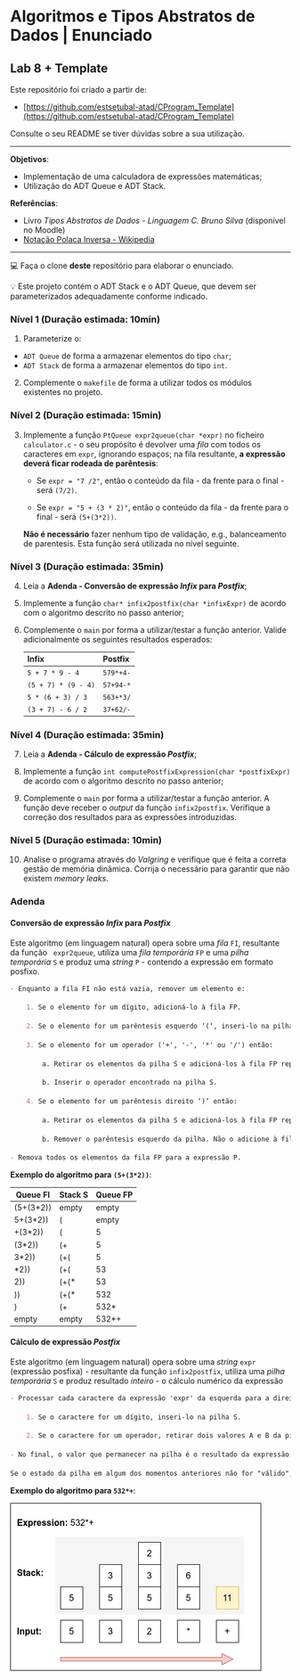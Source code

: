# Algoritmos e Tipos Abstratos de Dados | Enunciado

## Lab 8 + Template 

Este repositório foi criado a partir de:

- [https://github.com/estsetubal-atad/CProgram_Template](https://github.com/estsetubal-atad/CProgram_Template) 

Consulte o seu README se tiver dúvidas sobre a sua utilização.

----

**Objetivos**:

- Implementação de uma calculadora de expressões matemáticas;
- Utilização do ADT Queue e ADT Stack.

**Referências**:

- Livro *Tipos Abstratos de Dados - Linguagem C. Bruno Silva* (disponível no Moodle)
- [Notação Polaca Inversa - Wikipedia](https://pt.wikipedia.org/wiki/Nota%C3%A7%C3%A3o_polonesa_inversa)
---

:computer: Faça o clone **deste** repositório para elaborar o enunciado.

:bulb: Este projeto contém o ADT Stack e o ADT Queue, que devem ser parameterizados adequadamente conforme indicado.

### Nível 1 (Duração estimada: 10min)

1. Parameterize o:

- `ADT Queue` de forma a armazenar elementos do tipo `char`;
- `ADT Stack` de forma a armazenar elementos do tipo `int`.

2. Complemente o `makefile` de forma a utilizar todos os módulos existentes no projeto.

### Nível 2 (Duração estimada: 15min)

3. Implemente a função `PtQueue expr2queue(char *expr)` no ficheiro `calculator.c` - o seu propósito é devolver uma *fila* com todos os caracteres em `expr`, ignorando espaços; na fila resultante, **a expressão deverá ficar rodeada de parêntesis**: 

    - Se `expr = "7 /2"`, então o conteúdo da fila - da frente para o final - será `(7/2)`.  

    - Se `expr = "5 + (3 * 2)"`, então o conteúdo da fila - da frente para o final - será `(5+(3*2))`.  

    **Não é necessário** fazer nenhum tipo de validação, e.g., balanceamento de parentesis. Esta função será utilizada no nível seguinte.

### Nível 3 (Duração estimada: 35min)

4. Leia a **Adenda - Conversão de expressão *Infix* para *Postfix***;

5. Implemente a função `char* infix2postfix(char *infixExpr)` de acordo com o algoritmo descrito no passo anterior;

6. Complemente o `main` por forma a utilizar/testar a função anterior. Valide adicionalmente os seguintes resultados esperados:

    Infix | Postfix
    ---- | ----
    `5 + 7 * 9 - 4` | `579*+4-`
    `(5 + 7) * (9 - 4)` | `57+94-*`
    `5 * (6 + 3) / 3` | `563+*3/`
    `(3 + 7) - 6 / 2` | `37+62/-`

### Nível 4 (Duração estimada: 35min)

7. Leia a **Adenda -  Cálculo de expressão *Postfix***;

8. Implemente a função `int computePostfixExpression(char *postfixExpr)` de acordo com o algoritmo descrito no passo anterior;

9. Complemente o `main` por forma a utilizar/testar a função anterior. A função deve receber o *output* da função `infix2postfix`. Verifique a correção dos resultados para as expressões introduzidas.

### Nível 5 (Duração estimada: 10min)

10. Analise o programa através do *Valgring* e verifique que é feita a correta gestão de memória dinâmica. Corrija o necessário para garantir que não existem *memory leaks*.

### Adenda

#### Conversão de expressão *Infix* para *Postfix*

Este algoritmo (em linguagem natural) opera sobre uma *fila* `FI`, resultante da função ` expr2queue`, utiliza uma *fila temporária* `FP` e uma *pilha temporária* `S` e produz uma *string* `P` - contendo a expressão em formato posfixo.

```markdown
- Enquanto a fila FI não está vazia, remover um elemento e:

    1. Se o elemento for um dígito, adicioná-lo à fila FP.

    2. Se o elemento for um parêntesis esquerdo ‘(‘, inseri-lo na pilha S.

    3. Se o elemento for um operador ('+', '-', '*' ou '/') então:

        a. Retirar os elementos da pilha S e adicioná-los à fila FP repetidamente enquanto estes tiverem a mesma ou precedência superior ao operador atual.

        b. Inserir o operador encontrado na pilha S.

    4. Se o elemento for um parêntesis direito ‘)’ então:

        a. Retirar os elementos da pilha S e adicioná-los à fila FP repetidamente até se encontrar um parêntesis esquerdo ‘(‘.

        b. Remover o parêntesis esquerdo da pilha. Não o adicione à fila FP.

- Remova todos os elementos da fila FP para a expressão P.
```

**Exemplo do algoritmo para `(5+(3*2))`**:

| **Queue FI** | **Stack S** | **Queue FP** |
|--------------|-------------|--------------|
| (5+(3*2))    | empty       | empty        |
| 5+(3*2))     | (           | empty        |
| +(3*2))      | (           | 5            |
| (3*2))       | (+          | 5            |
| 3*2))        | (+(         | 5            |
| *2))         | (+(         | 53           |
| 2))          | (+(*        | 53           |
| ))           | (+(*        | 532          |
| )            | (+          | 532*         |
| empty        | empty       | 532*+        |


#### Cálculo de expressão *Postfix*

Este algoritmo (em linguagem natural) opera sobre uma *string* `expr` (expressão posfixa) - resultante da função `infix2postfix`, utiliza uma *pilha temporária* `S` e produz resultado *inteiro* - o cálculo numérico da expressão

```markdown
- Processar cada caractere da expressão 'expr' da esquerda para a direita:
    
    1. Se o caractere for um dígito, inseri-lo na pilha S.
    
    2. Se o caractere for um operador, retirar dois valores A e B da pilha, calcular (B <operador> A) e inserir o resultado na pilha - atente à ordem dos operandos!

- No final, o valor que permanecer na pilha é o resultado da expressão.

Se o estado da pilha em algum dos momentos anteriores não for "válido", i.e., não permitir remover dois elementos ou ficar com mais de um elemento no final da expressão, então essa expressão é incorreta.
```

**Exemplo do algoritmo para `532*+`**:

![](postfix_calculation.png)